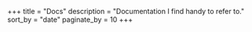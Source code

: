 +++
title = "Docs"
description = "Documentation I find handy to refer to."
sort_by = "date"
paginate_by = 10
+++
